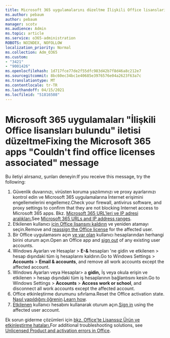```yaml
---
title: Microsoft 365 uygulamalarını düzeltme İlişkili Office lisanslarını bulamıyorum iletisi
ms.author: pebaum
author: pebaum
manager: scotv
ms.audience: Admin
ms.topic: article
ms.service: o365-administration
ROBOTS: NOINDEX, NOFOLLOW
localization_priority: Normal
ms.collection: Adm_O365
ms.custom:
- "3421"
- "9001426"
ms.openlocfilehash: 1d717fce77de2f55dfc983d42b7f8d46a8c212e7
ms.sourcegitcommit: 8bc60ec34bc1e40685e3976576e04a2623f63a7c
ms.translationtype: MT
ms.contentlocale: tr-TR
ms.lasthandoff: 04/15/2021
ms.locfileid: "51816508"
---
```

# <a name="fixing-the-microsoft-365-apps-couldnt-find-office-licenses-associated-message"></a><span data-ttu-id="72445-102">Microsoft 365 uygulamaları "İlişkili Office lisansları bulundu" iletisi düzeltme</span><span class="sxs-lookup"><span data-stu-id="72445-102">Fixing the Microsoft 365 apps "Couldn't find office licenses associated" message</span></span>

<span data-ttu-id="72445-103">Bu iletiyi alırsanız, şunları deneyin:</span><span class="sxs-lookup"><span data-stu-id="72445-103">If you receive this message, try the following:</span></span>

1. <span data-ttu-id="72445-104">Güvenlik duvarınızı, virüsten koruma yazılımınızı ve proxy ayarlarınızı kontrol edin ve Microsoft 365 uygulamalarına İnternet erişimini engellemelerini engellemez.</span><span class="sxs-lookup"><span data-stu-id="72445-104">Check your firewall, antivirus software, and proxy settings to confirm that they are not blocking Internet access to Microsoft 365 apps.</span></span> <span data-ttu-id="72445-105">Bkz. [Microsoft 365 URL'leri ve IP adresi aralıkları.](https://docs.microsoft.com/office365/enterprise/urls-and-ip-address-ranges)</span><span class="sxs-lookup"><span data-stu-id="72445-105">See [Microsoft 365 URLs and IP address ranges](https://docs.microsoft.com/office365/enterprise/urls-and-ip-address-ranges).</span></span>
2. <span data-ttu-id="72445-106">Etkilenen kullanıcı [için Office lisansını kaldırın](https://docs.microsoft.com/microsoft-365/admin/manage/assign-licenses-to-users) ve yeniden atamayı seçin.</span><span class="sxs-lookup"><span data-stu-id="72445-106">Remove and [reassign the Office license](https://docs.microsoft.com/microsoft-365/admin/manage/assign-licenses-to-users) for the affected user.</span></span> 
3. <span data-ttu-id="72445-107">Bir Office uygulamasını açın [ve var olan](https://support.office.com/article/5a20dc11-47e9-4b6f-945d-478cb6d92071) kullanıcı hesaplarından herhangi birini oturum açın.</span><span class="sxs-lookup"><span data-stu-id="72445-107">Open an Office app and [sign out](https://support.office.com/article/5a20dc11-47e9-4b6f-945d-478cb6d92071) of any existing user accounts.</span></span>
4. <span data-ttu-id="72445-108">Windows Ayarları ve Hesaplar > **E-&** hesapları 'ne gidin ve etkilenen  >  hesap dışındaki tüm iş hesaplarını kaldırın.</span><span class="sxs-lookup"><span data-stu-id="72445-108">Go to Windows Settings > **Accounts** > **Email & accounts**, and remove all work accounts except the affected account.</span></span>
5. <span data-ttu-id="72445-109">Windows Ayarları veya Hesaplar> a **gidin,** İş veya okula erişin ve etkilenen  >  hesap dışındaki tüm iş hesaplarının bağlantısını kesin.</span><span class="sxs-lookup"><span data-stu-id="72445-109">Go to Windows Settings > **Accounts** > **Access work or school**, and disconnect all work accounts except the affected account.</span></span>
6. <span data-ttu-id="72445-110">Office etkinleştirme durumunu sıfırlama.</span><span class="sxs-lookup"><span data-stu-id="72445-110">Reset the Office activation state.</span></span> <span data-ttu-id="72445-111">[Nasıl yapıldığını öğrenin](https://docs.microsoft.com/office365/troubleshoot/activation/reset-office-365-proplus-activation-state).</span><span class="sxs-lookup"><span data-stu-id="72445-111">[Learn how](https://docs.microsoft.com/office365/troubleshoot/activation/reset-office-365-proplus-activation-state).</span></span>
7. <span data-ttu-id="72445-112">[Etkilenen](https://support.office.com/article/628ea040-f265-49de-b986-be09c3ebf8a9) kullanıcı hesabını kullanarak oturum açın.</span><span class="sxs-lookup"><span data-stu-id="72445-112">[Sign in](https://support.office.com/article/628ea040-f265-49de-b986-be09c3ebf8a9) using the affected user account.</span></span>

<span data-ttu-id="72445-113">Ek sorun giderme çözümleri için [bkz. Office'te Lisanssız Ürün ve etkinleştirme hataları.](https://support.office.com/Article/0d23d3c0-c19c-4b2f-9845-5344fedc4380)</span><span class="sxs-lookup"><span data-stu-id="72445-113">For additional troubleshooting solutions, see [Unlicensed Product and activation errors in Office](https://support.office.com/Article/0d23d3c0-c19c-4b2f-9845-5344fedc4380).</span></span>